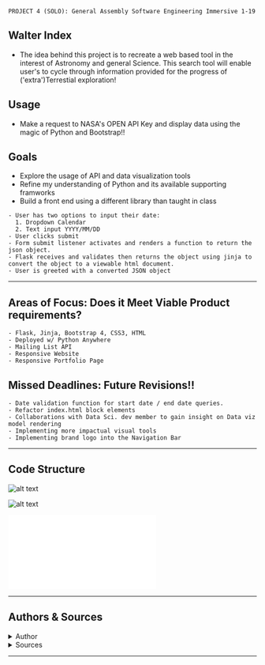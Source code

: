 ```
PROJECT 4 (SOLO): General Assembly Software Engineering Immersive 1-19
```
## Walter Index
- The idea behind this project is to recreate a web based tool in the interest of Astronomy and general Science. This search tool will enable user's to cycle through information provided for the progress of ('extra')Terrestial exploration!

## Usage
- Make a request to NASA's OPEN API Key and display data using the magic of Python and Bootstrap!!

## Goals
- Explore the usage of API and data visualization tools
- Refine my understanding of Python and its available supporting framworks
- Build a front end using a different library than taught in class

```
- User has two options to input their date: 
  1. Dropdown Calendar
  2. Text input YYYY/MM/DD
- User clicks submit
- Form submit listener activates and renders a function to return the json object.
- Flask receives and validates then returns the object using jinja to convert the object to a viewable html document. 
- User is greeted with a converted JSON object
```
 - - - - 
## Areas of Focus: Does it Meet Viable Product requirements?

```
- Flask, Jinja, Bootstrap 4, CSS3, HTML
- Deployed w/ Python Anywhere
- Mailing List API  
- Responsive Website
- Responsive Portfolio Page 
```

## Missed Deadlines: Future Revisions!!

```
- Date validation function for start date / end date queries.
- Refactor index.html block elements
- Collaborations with Data Sci. dev member to gain insight on Data viz model rendering
- Implementing more impactual visual tools
- Implementing brand logo into the Navigation Bar

```
- - - -

## Code Structure

![alt text](static/images/Planner.png)

![alt text](static/images/scheduler.png)

![alt text](static/images/scheduler2.pdf)
- - - - 

## Authors & Sources
<details>
  <summary>Author</summary>
  <p>
    :bust_in_silhouette: Software Engineer: Robert 'rikk' Guest
  </p>
</details>
<details>
  <summary>Sources</summary>
  <p>
    :exclamation:Phil Winchester, Ben Manning, John Jacobs, Glenn Brown, Raahima Ahmed, & Ron Myers:exclamation:
  </p>
  <p>
    :exclamation:API keys provided by NASA Open API - [NASA Open API](https://api.nasa.gov)
  </p>
  <p>
    :exclamation:API keys provided by OPEN NOTIFY - [OPEN NOTIFY ORG](http://open-notify.org/)
  </p>
    :exclamation:Stack Overflow: Date Picker Widget with Flask - [solvedBy Doobeh](https://stackoverflow.com/questions/26057710/datepickerwidget-with-flask-flask-admin-and-wtforms)
  </p>
  <p>
    :exclamation:Bootstrap Docs, Jinja Docs, Flask Docs, [YT channel] Creators: Code Jana, FrontEndFunn,  
  </p>
</details>

- - - -
